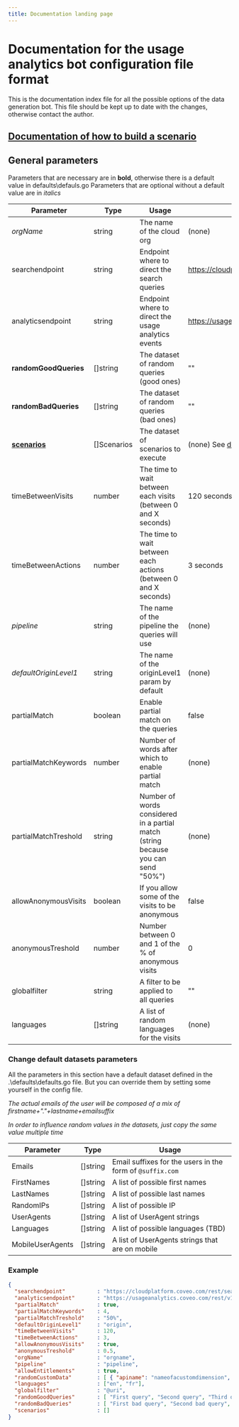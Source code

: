 ```yaml
---
title: Documentation landing page
---
```


# Documentation for the usage analytics bot configuration file format

This is the documentation index file for all the possible options of the data generation bot.
This file should be kept up to date with the changes, otherwise contact the author.

## [Documentation of how to build a scenario](Scenarios.md)

## General parameters

Parameters that are necessary are in **bold**, otherwise there is a default value in defaults\defauls.go
Parameters that are optional without a default value are in *italics*

Parameter | Type | Usage | Default
------------ | ------------- | ---------------- | -----------------
*orgName* | string | The name of the cloud org | (none)
searchendpoint | string | Endpoint where to direct the search queries | https://cloudplatform.coveo.com/rest/search/
analyticsendpoint | string | Endpoint where to direct the usage analytics events | https://usageanalytics.coveo.com/rest/v15/analytics/
**randomGoodQueries** | []string | The dataset of random queries (good ones) | ""
**randomBadQueries** | []string | The dataset of random queries (bad ones) | ""
[**scenarios**](Scenarios.md) | []Scenarios | The dataset of scenarios to execute | (none) See [documentation](Scenarios.md)
timeBetweenVisits | number | The time to wait between each visits (between 0 and X seconds) | 120 seconds
timeBetweenActions | number | The time to wait between each actions (between 0 and X seconds) | 3 seconds
*pipeline* | string | The name of the pipeline the queries will use | (none)
*defaultOriginLevel1* | string | The name of the originLevel1 param by default | (none)
partialMatch | boolean | Enable partial match on the queries | false
partialMatchKeywords | number | Number of words after which to enable partial match | (none)
partialMatchTreshold | string | Number of words considered in a partial match (string because you can send "50%") | (none)
allowAnonymousVisits | boolean | If you allow some of the visits to be anonymous | false
anonymousTreshold | number | Number between 0 and 1 of the % of anonymous visits | 0
globalfilter | string | A filter to be applied to all queries | ""
languages | []string | A list of random languages for the visits | (none)

### Change default datasets parameters

All the parameters in this section have a default dataset defined in the .\defaults\defaults.go file. But you can override them by setting some yourself in the config file.

*The actual emails of the user will be composed of a mix of firstname+"."+lastname+emailsuffix*

*In order to influence random values in the datasets, just copy the same value multiple time*

Parameter | Type | Usage
------------ | ------------- | ----------------
Emails | []string | Email suffixes for the users in the form of `@suffix.com`
FirstNames | []string | A list of possible first names
LastNames | []string | A list of possible last names
RandomIPs | []string | A list of possible IP
UserAgents | []string | A list of UserAgent strings
Languages | []string | A list of possible languages (TBD)
MobileUserAgents | []string | A list of UserAgents strings that are on mobile

### Example

```json
{
  "searchendpoint"          : "https://cloudplatform.coveo.com/rest/search/",
  "analyticsendpoint"       : "https://usageanalytics.coveo.com/rest/v15/analytics/",
  "partialMatch"            : true,
  "partialMatchKeywords"    : 4,
  "partialMatchTreshold"    : "50%",
  "defaultOriginLevel1"     : "origin",
  "timeBetweenVisits"       : 120,
  "timeBetweenActions"      : 3,
  "allowAnonymousVisits"	: true,
  "anonymousTreshold"       : 0.5,
  "orgName"     			: "orgname",
  "pipeline"                : "pipeline",
  "allowEntitlements"       : true,
  "randomCustomData"        : [ { "apiname": "nameofacustomdimension", "values" : [ "value 1", "value 2", "value 3" ] } ],
  "languages"               : ["en", "fr"],
  "globalfilter"            : "@uri",
  "randomGoodQueries"       : [ "First query", "Second query", "Third query", "etc..." ],
  "randomBadQueries"        : [ "First bad query", "Second bad query", "You can even use query syntax @source=Sharepoint", "etc..." ],
  "scenarios"               : []
}
```
